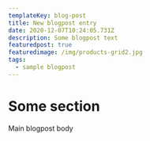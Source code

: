 ```yaml
---
templateKey: blog-post
title: New blogpost entry
date: 2020-12-07T10:24:05.731Z
description: Some blogpost text
featuredpost: true
featuredimage: /img/products-grid2.jpg
tags:
  - sample blogpost
---
```

# Some section

Main blogpost body